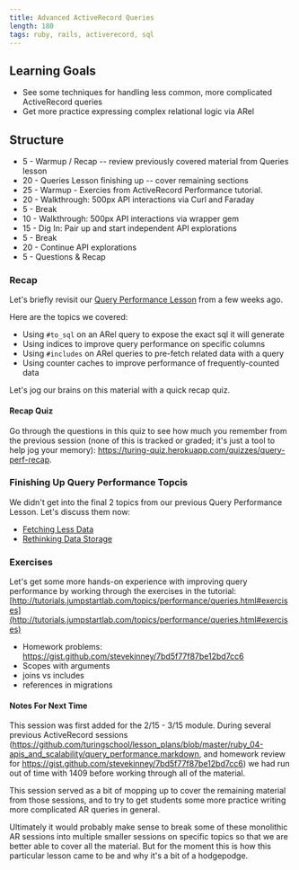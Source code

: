 ```yaml
---
title: Advanced ActiveRecord Queries
length: 180
tags: ruby, rails, activerecord, sql
---
```


## Learning Goals

* See some techniques for handling less common, more complicated
  ActiveRecord queries
* Get more practice expressing complex relational logic via ARel

## Structure

* 5 - Warmup / Recap -- review previously covered material from Queries
  lesson
* 20 - Queries Lesson finishing up -- cover remaining sections
* 25 - Warmup - Exercies from ActiveRecord Performance tutorial.
* 20 - Walkthrough: 500px API interactions via Curl and Faraday
* 5 - Break
* 10 - Walkthrough: 500px API interactions via wrapper gem
* 15 - Dig In: Pair up and start independent API explorations
* 5 - Break
* 20 - Continue API explorations
* 5 - Questions & Recap

### Recap

Let's briefly revisit our [Query Performance Lesson](http://tutorials.jumpstartlab.com/topics/performance/queries.html) from a few weeks ago.

Here are the topics we covered:

* Using `#to_sql` on an ARel query to expose the exact sql it will
  generate
* Using indices to improve query performance on specific columns
* Using `#includes` on ARel queries to pre-fetch related data with a
  query
* Using counter caches to improve performance of frequently-counted data

Let's jog our brains on this material with a quick recap quiz.

#### Recap Quiz

Go through the questions in this quiz to see how much you remember from
the previous session (none of this is tracked or graded; it's just a tool to help jog your memory): https://turing-quiz.herokuapp.com/quizzes/query-perf-recap.

### Finishing Up Query Performance Topcis

We didn't get into the final 2 topics from our previous Query
Performance Lesson. Let's discuss them now:

* [Fetching Less Data](http://tutorials.jumpstartlab.com/topics/performance/queries.html#fetching-less-data)
* [Rethinking Data Storage](http://tutorials.jumpstartlab.com/topics/performance/queries.html#rethinking-data-storage)

### Exercises

Let's get some more hands-on experience with improving query performance
by working through the exercises in the tutorial: [http://tutorials.jumpstartlab.com/topics/performance/queries.html#exercises](http://tutorials.jumpstartlab.com/topics/performance/queries.html#exercises)


- Homework problems: https://gist.github.com/stevekinney/7bd5f77f87be12bd7cc6
- Scopes with arguments
- joins vs includes
- references in migrations

#### Notes For Next Time

This session was first added for the 2/15 - 3/15 module. During several
previous ActiveRecord sessions (https://github.com/turingschool/lesson_plans/blob/master/ruby_04-apis_and_scalability/query_performance.markdown, and homework review for https://gist.github.com/stevekinney/7bd5f77f87be12bd7cc6) we had run out of time with 1409 before working through all of the material.

This session served as a bit of mopping up to cover the remaining
material from those sessions, and to try to get students some more
practice writing more complicated AR queries in general.

Ultimately it would probably make sense to break some of these
monolithic AR sessions into multiple smaller sessions on specific topics
so that we are better able to cover all the material. But for the moment
this is how this particular lesson came to be and why it's a bit of a
hodgepodge.
